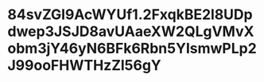 # 84svZGl9AcWYUf1.2FxqkBE2l8UDpdwep3JSJD8avUAaeXW2QLgVMvXobm3jY46yN6BFk6Rbn5YIsmwPLp2J99ooFHWTHzZl56gY